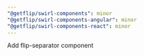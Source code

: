 ```yaml
---
"@getflip/swirl-components": minor
"@getflip/swirl-components-angular": minor
"@getflip/swirl-components-react": minor
---
```


Add flip-separator component
